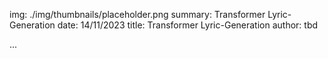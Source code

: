 img: ./img/thumbnails/placeholder.png
summary: Transformer Lyric-Generation
date: 14/11/2023
title: Transformer Lyric-Generation
author: tbd

...